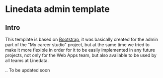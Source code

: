 # Linedata admin template

## Intro

This template is based on [Bootstrap](https://getbootstrap.com/), it was basically created for the admin part of the "My career studio" project, but at the same time we tried to make it more flexible in order for it to be easily implemented in any future projects, not only for the Web Apps team, but also available to be used by all teams at Linedata.

.. To be updated soon
